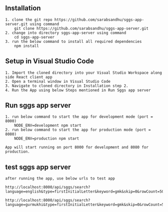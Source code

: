 ## Installation
    1. clone the git repo https://github.com/sarabsandhu/sggs-app-server.git using command
        git clone https://github.com/sarabsandhu/sggs-app-server.git
    2. change into directory sggs-app-server using command
        cd sggs-app-server
    3. run the below command to install all required dependencies
        npm install

## Setup in Visual Studio Code
    1. Import the cloned directory into your Visual Studio Workspace along side React client app
    2. Open a terminal window in Visual Studio Code
    3. Navigate to cloned directory in Installation step 2.
    4. Run the App using below Steps mentioned in Run Sggs app server

## Run sggs app server

    1. run below command to start the app for development mode (port = 8000)
        NODE_ENV=development npm start 
    2. run below command to start the app for production mode (port = 8080)
        NODE_ENV=production npm start 

    App will start running on port 8000 for development and 8080 for production.

## test sggs app server

    after running the app, use below urls to test app

    http://localhost:8000/api/sggs/search?language=english&type=firstInitialLetter&keyword=gmk&skip=0&rowCount=50

    http://localhost:8000/api/sggs/search?language=gurmukhi&type=firstInitialLetter&keyword=gmk&skip=0&rowCount=50
